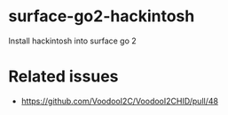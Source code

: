 # surface-go2-hackintosh
Install hackintosh into surface go 2

# Related issues
* https://github.com/VoodooI2C/VoodooI2CHID/pull/48
